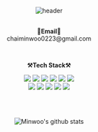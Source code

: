 <div align="center">

![header](https://capsule-render.vercel.app/api?type=waving&color=gradient&height=250&section=header&text=Minwoo%20Choi&fontSize=90&animation=fadeIn&fontAlignY=38&desc=Hello%20I'm%20Backend%20Developer&descAlignY=55&descAlign=60)

<br>
<Strong>📧Email📧</Strong>
<br>
chaiminwoo0223@gmail.com
<br>
</p>
<br>

<p align="center">
    <Strong>⚒️Tech Stack⚒️</Strong><br>
</p>

<p display="inline-block">
 <img src="https://img.shields.io/badge/HTML-E34F26?style=for-the-badge&logo=HTML5&logoColor=white"/></a>
 <img src="https://img.shields.io/badge/CSS-1572B6?style=for-the-badge&logo=CSS3&logoColor=white"/></a>
 <img src="https://img.shields.io/badge/JavaScript-F7DF1E?style=for-the-badge&logo=JavaScript&logoColor=black"/></a>
 <img src="https://img.shields.io/badge/Java-007396?style=for-the-badge&logo=OpenJDK&logoColor=white"/></a>
 <img src="https://img.shields.io/badge/spring-6DB33F?style=for-the-badge&logo=spring&logoColor=white"></a>
 <img src="https://img.shields.io/badge/mysql-4479A1?style=for-the-badge&logo=mysql&logoColor=white"></a>
 <br>
 <img src="https://img.shields.io/badge/Python-3776AB?style=for-the-badge&logo=python&logoColor=white"/></a>
 <img src="https://img.shields.io/badge/Numpy-%23013243.svg?style=for-the-badge&logo=numpy&logoColor=white"></a>
 <img src="https://img.shields.io/badge/Pandas-%23150458.svg?style=for-the-badge&logo=pandas&logoColor=white"></a>
 <img src="https://img.shields.io/badge/TensorFlow-FF6F00?style=for-the-badge&logo=TensorFlow&logoColor=white"/></a>
 <img src="https://img.shields.io/badge/PyTorch-EE4C2C?style=for-the-badge&logo=PyTorch&logoColor=white"></a>
</p>

<br>
<br>

![Minwoo's github stats](https://github-readme-stats.vercel.app/api?username=chaiminwoo0223&show_icons=true)
</div>
